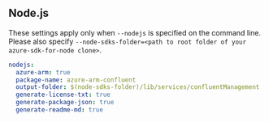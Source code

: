 ## Node.js

These settings apply only when `--nodejs` is specified on the command line.
Please also specify `--node-sdks-folder=<path to root folder of your azure-sdk-for-node clone>`.

``` yaml $(nodejs)
nodejs:
  azure-arm: true
  package-name: azure-arm-confluent
  output-folder: $(node-sdks-folder)/lib/services/confluentManagement
  generate-license-txt: true
  generate-package-json: true
  generate-readme-md: true
```